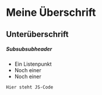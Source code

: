 # Meine Überschrift
## Unterüberschrift
##### Subsubsubheader

+ Ein Listenpunkt
+ Noch einer
+ Noch einer


```
Hier steht JS-Code
```

